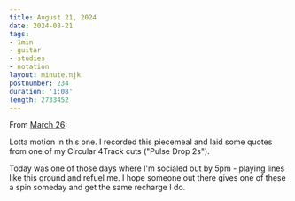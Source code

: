 ```yaml
---
title: August 21, 2024
date: 2024-08-21
tags:
- 1min
- guitar
- studies
- notation
layout: minute.njk
postnumber: 234
duration: '1:08'
length: 2733452
---
```

From [March 26](https://www.listenfaster.com/main/86/):

Lotta motion in this one. I recorded this piecemeal and laid some quotes from one of my Circular 4Track cuts ("Pulse Drop 2s").

Today was one of those days where I'm socialed out by 5pm - playing lines like this ground and refuel me. I hope someone out there gives one of these a spin someday and get the same recharge I do.
